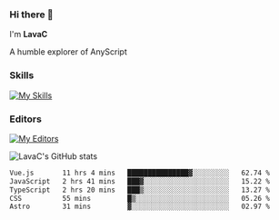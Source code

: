 ### Hi there 👋
I'm **LavaC**

A humble explorer of AnyScript

### Skills
[![My Skills](https://skillicons.dev/icons?i=js,ts,vue,nodejs,nuxtjs,astro,solidjs,tailwind)](https://skillicons.dev)

### Editors
[![My Editors](https://skillicons.dev/icons?i=neovim,vscode)](https://skillicons.dev)

![LavaC's GitHub stats](https://github-readme-stats.vercel.app/api?username=LavaCxx&show_icons=true&theme=synthwave)

<!--START_SECTION:waka-->

```txt
Vue.js       11 hrs 4 mins   ███████████████▓░░░░░░░░░   62.74 %
JavaScript   2 hrs 41 mins   ███▓░░░░░░░░░░░░░░░░░░░░░   15.22 %
TypeScript   2 hrs 20 mins   ███▒░░░░░░░░░░░░░░░░░░░░░   13.27 %
CSS          55 mins         █▒░░░░░░░░░░░░░░░░░░░░░░░   05.26 %
Astro        31 mins         ▓░░░░░░░░░░░░░░░░░░░░░░░░   02.97 %
```

<!--END_SECTION:waka-->
